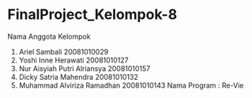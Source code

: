 # FinalProject_Kelompok-8
Nama Anggota Kelompok
1.  Ariel Sambali                           20081010029
2.	Yoshi Inne Herawati                     20081010127
3.	Nur Aisyiah Putri Alriansya             20081010157
4.	Dicky Satria Mahendra                   20081010132
5.	Muhammad Alviriza Ramadhan              20081010143
Nama Program : Re-Vie
